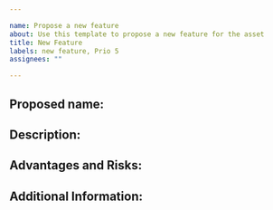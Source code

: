 ```yaml
---

name: Propose a new feature
about: Use this template to propose a new feature for the asset
title: New Feature
labels: new feature, Prio 5
assignees: ""

---
```


## **Proposed name**:

<!-- Please provide proposed name for your feature. -->

## **Description**:

<!--
  Please write an explicit, clear & concise description of what your feature does and what problems it solves.
  It would be very useful if you can include a user case that justify the implematation of this feature.
-->

## **Advantages and Risks**:

<!--
 Please outline any Advantages or risks that could be associated with this reference architecture. Think about how this reference architectural pattern could help us achieve success at pace, but also consider if there are any common risks or problems associated with the architecture pattern, either at POC / MVP or at scale.
-->

## **Additional Information**:

<!--
If you have any links, references or examples, please add them here.
-->

<!-- New features propositions are set with a default priority of 5 (this is the lowest). If you think this needs changing, please amend the issue with the appropriate priority label.
If you assign two labels, the one with the lower priority will be set.
-->
